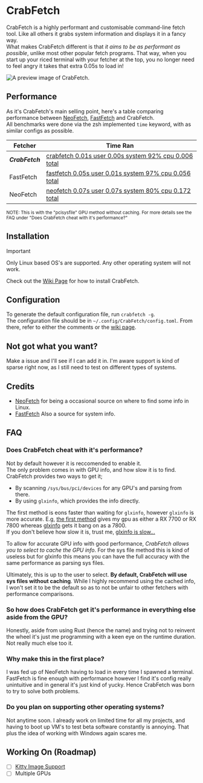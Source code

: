 # CrabFetch
CrabFetch is a highly performant and customisable command-line fetch tool. Like all others it grabs system information and displays it in a fancy way.<br>
What makes CrabFetch different is that _it aims to be as performant as possible_, unlike most other popular fetch programs. That way, when you start up your riced terminal with your fetcher at the top, you no longer need to feel angry it takes that extra 0.05s to load in!

![A preview image of CrabFetch.](https://i.imgur.com/2gyTObl.png)


## Performance
As it's CrabFetch's main selling point, here's a table comparing performance between [NeoFetch](https://github.com/dylanaraps/neofetch), [FastFetch](https://github.com/fastfetch-cli/fastfetch) and CrabFetch.<br>
All benchmarks were done via the zsh implemented `time` keyword, with as similar configs as possible.

| **Fetcher**     | **Time Ran**                                                                              |
| --------------- | ----------------------------------------------------------------------------------------  |
| ***CrabFetch*** | [crabfetch  0.01s user 0.00s system 92% cpu 0.006 total](https://i.imgur.com/2n5ozXH.png) |
| FastFetch       | [fastfetch  0.05s user 0.01s system 97% cpu 0.056 total](https://i.imgur.com/yPrCsEi.png) |
| NeoFetch        | [neofetch  0.07s user 0.07s system 80% cpu 0.172 total](https://i.imgur.com/5J2KE9m.png)  |

<sub>NOTE: This is with the "pcisysfile" GPU method without caching. For more details see the FAQ under "Does CrabFetch cheat with it's performance?"</sub>


## Installation
> [!IMPORTANT]
> Only Linux based OS's are supported. Any other operating system will not work.
> 
Check out the [Wiki Page](https://github.com/LivacoNew/CrabFetch/wiki/Installation) for how to install CrabFetch.

## Configuration
To generate the default configuration file, run `crabfetch -g`.<br>
The configuration file should be in `~/.config/CrabFetch/config.toml`. From there, refer to either the comments or the [wiki page](https://github.com/LivacoNew/CrabFetch/wiki/Configuration).


## Not got what you want?
Make a issue and I'll see if I can add it in. I'm aware support is kind of sparse right now, as I still need to test on different types of systems.


## Credits
- [NeoFetch](https://github.com/dylanaraps/neofetch) for being a occasional source on where to find some info in Linux.
- [FastFetch](https://github.com/fastfetch-cli/fastfetch) Also a source for system info.


## FAQ
### Does CrabFetch cheat with it's performance?
Not by default however it is reccomended to enable it.<br>
The only problem comes in with GPU info, and how slow it is to find. CrabFetch provides two ways to get it;
- By scanning `/sys/bus/pci/devices` for any GPU's and parsing from there.
- By using `glxinfo`, which provides the info directly.

The first method is eons faster than waiting for `glxinfo`, however `glxinfo` is more accurate. E.g, [the first method](https://i.imgur.com/IzWCnlF.png) gives my gpu as either a RX 7700 or RX 7800 whereas [glxinfo](https://i.imgur.com/k7ds3ZK.png) gets it bang on as a 7800.<br>
If you don't believe how slow it is, trust me, [glxinfo is slow...](https://i.imgur.com/YlzENV4.png)

To allow for accurate GPU info with good performance, _CrabFetch allows you to select to cache the GPU info_. For the sys file method this is kind of useless but for glxinfo this means you can have the full accuracy with the same performance as parsing sys files.

Ultimately, this is up to the user to select. **By default, CrabFetch will use sys files without caching**. While I highly recommend using the cached info, I won't set it to be the default so as to not be unfair to other fetchers with performance comparisons.

### So how does CrabFetch get it's performance in everything else aside from the GPU?
Honestly, aside from using Rust (hence the name) and trying not to reinvent the wheel it's just me programming with a keen eye on the runtime duration. Not really much else too it.

### Why make this in the first place?
I was fed up of NeoFetch having to load in every time I spawned a terminal. FastFetch is fine enough with performance however I find it's config really unintuitive and in general it's just kind of yucky. Hence CrabFetch was born to try to solve both problems.

### Do you plan on supporting other operating systems?
Not anytime soon. I already work on limited time for all my projects, and having to boot up VM's to test beta software constantly is annoying. That plus the idea of working with Windows again scares me.


## Working On (Roadmap)
- [ ] [Kitty Image Support](https://sw.kovidgoyal.net/kitty/graphics-protocol/)
- [ ] Multiple GPUs
